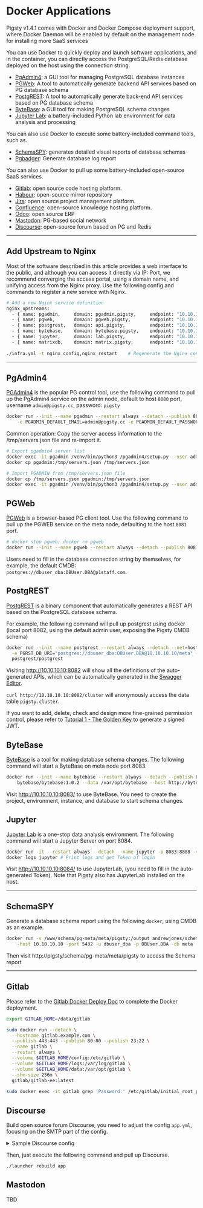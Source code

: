 # Docker Applications

Pigsty v1.4.1 comes with Docker and Docker Compose deployment support, where Docker Daemon will be enabled by default on the management node for installing more SaaS services

You can use Docker to quickly deploy and launch software applications, and in the container, you can directly access the PostgreSQL/Redis database deployed on the host using the connection string.

* [PgAdmin4](#PgAdmin4): a GUI tool for managing PostgreSQL database instances
* [PGWeb](#PGWEB): A tool to automatically generate backend API services based on PG database schema
* [PostgREST](#PostgREST): A tool to automatically generate back-end API services based on PG database schema
* [ByteBase](#ByteBase): a GUI tool for making PostgreSQL schema changes
* [Jupyter Lab](#Jupyter): a battery-included Python lab environment for data analysis and processing

You can also use Docker to execute some battery-included command tools, such as.

* [SchemaSPY](#SchemaSPY): generates detailed visual reports of database schemas
* [Pgbadger](#discourse): Generate database log report

You can also use Docker to pull up some battery-included open-source SaaS services.

* [Gitlab](#Gitlab): open source code hosting platform.
* [Habour](#Habour): open-source mirror repository
* [Jira](#Jira): open source project management platform.
* [Confluence](#Confluence): open-source knowledge hosting platform.
* [Odoo](#Odoo): open source ERP
* [Mastodon](#Mastodon): PG-based social network
* [Discourse](#Discourse): open-source forum based on PG and Redis


--------------------



## Add Upstream to Nginx

Most of the software described in this article provides a web interface to the public, and although you can access it directly via IP: Port, we recommend converging the access portal, using a domain name, and unifying access from the Nginx proxy. Use the following config and commands to register a new service with Nginx.

```bash
# Add a new Nginx service definition
nginx_upstreams:
  - { name: pgadmin,     domain: pgadmin.pigsty,     endpoint: "10.10.10.10:8080" }
  - { name: pgweb,       domain: pgweb.pigsty,       endpoint: "10.10.10.10:8081" }
  - { name: postgrest,   domain: api.pigsty,         endpoint: "10.10.10.10:8082" }
  - { name: bytebase,    domain: bytebase.pigsty,    endpoint: "10.10.10.10:8083" }
  - { name: jupyter,     domain: lab.pigsty,         endpoint: "10.10.10.10:8084" }
  - { name: matrixdb,    domain: matrix.pigsty,      endpoint: "10.10.10.10:8420" }
  
./infra.yml -t nginx_config,nginx_restart    # Regenerate the Nginx config file, and restart it to take effect
```


--------------------



## PgAdmin4

[PGAdmin4](https://www.pgadmin.org/) is the popular PG control tool, use the following command to pull up the PgAdmin4 service on the admin node, default to host `8080` port, username `admin@pigsty.cc`, password: `pigsty`

```bash
docker run --init --name pgadmin --restart always --detach --publish 8080:80 \
    -e PGADMIN_DEFAULT_EMAIL=admin@pigsty.cc -e PGADMIN_DEFAULT_PASSWORD=pigsty dpage/pgadmin4
```

Common operation: Copy the server access information to the /tmp/servers.json file and re-import it.

```bash
# Export pgadmin4 server list
docker exec -it pgadmin /venv/bin/python3 /pgadmin4/setup.py --user admin@pigsty.cc --dump-servers /tmp/servers.json
docker cp pgadmin:/tmp/servers.json /tmp/servers.json

# Import PGADMIN from /tmp/servers.json file
docker cp /tmp/servers.json pgadmin:/tmp/servers.json
docker exec -it pgadmin /venv/bin/python3 /pgadmin4/setup.py --user admin@pigsty.cc --load-servers /tmp/servers.json
```




## PGWeb

[PGWeb](https://github.com/sosedoff/pgweb) is a browser-based PG client tool. Use the following command to pull up the PGWEB service on the meta node, defaulting to the host `8081` port.

```bash
# docker stop pgweb; docker rm pgweb
docker run --init --name pgweb --restart always --detach --publish 8081:8081 sosedoff/pgweb 
```

Users need to fill in the database connection string by themselves, for example, the default CMDB: `postgres://dbuser_dba:DBUser.DBA@p1staff.com`.



## PostgREST

[PostgREST](https://postgrest.org/en/stable/index.html) is a binary component that automatically generates a REST API based on the PostgreSQL database schema.

For example, the following command will pull up postgrest using docker (local port 8082, using the default admin user, exposing the Pigsty CMDB schema)

```bash
docker run --init --name postgrest --restart always --detach --net=host -p 8082:8082 \
  -e PGRST_DB_URI="postgres://dbuser_dba:DBUser.DBA@10.10.10.10/meta" -e PGRST_DB_SCHEMA="pigsty" -e PGRST_DB_ANON_ROLE="dbuser_dba" -e PGRST_SERVER_PORT=8082 -e PGRST_JWT_SECRET=haha \
  postgrest/postgrest
```

Visiting http://10.10.10.10:8082 will show all the definitions of the auto-generated APIs, which can be automatically generated in the [Swagger Editor](https://editor.swagger.io).

`curl http://10.10.10.10:8082/cluster` will anonymously access the data table `pigsty.cluster`.

If you want to add, delete, check and design more fine-grained permission control, please refer to [Tutorial 1 - The Golden Key](https://postgrest.org/en/stable/tutorials/tut1.html) to generate a signed JWT.



## ByteBase

[ByteBase](https://bytebase.com/) is a tool for making database schema changes. The following command will start a ByteBase on meta node port 8083.

```bash
docker run --init --name bytebase --restart always --detach --publish 8083:8083 --volume ~/.bytebase/data:/var/opt/bytebase \
    bytebase/bytebase:1.0.2 --data /var/opt/bytebase --host http://bytebase.pigsty --port 8083
```

Visit http://10.10.10.10:8083/ to use ByteBase. You need to create the project, environment, instance, and database to start schema changes.




## Jupyter

[Jupyter Lab](https://github.com/jupyter/docker-stacks) is a one-stop data analysis environment. The following command will start a Jupyter Server on port 8084.

```bash
docker run -it --restart always --detach --name jupyter -p 8083:8888 -v "${PWD}":/tmp/notebook jupyter/scipy-notebook
docker logs jupyter # Print logs and get Token of login
```

Visit http://10.10.10.10:8084/ to use JupyterLab, (you need to fill in the auto-generated Token). Note that Pigsty also has JupyterLab installed on the host.




--------------------


## SchemaSPY

Generate a database schema report using the following `docker`, using CMDB as an example.

```bash
docker run -v /www/schema/pg-meta/meta/pigsty:/output andrewjones/schemaspy-postgres:latest \
    -host 10.10.10.10 -port 5432 -u dbuser_dba -p DBUser.DBA -db meta -s pigsty
```

Then visit http://pigsty/schema/pg-meta/meta/pigsty to access the Schema report




--------------------

## Gitlab

Please refer to the [Gitlab Docker Deploy Doc](https://docs.gitlab.com/ee/install/docker.html) to complete the Docker deployment.

```bash
export GITLAB_HOME=/data/gitlab

sudo docker run --detach \
  --hostname gitlab.example.com \
  --publish 443:443 --publish 80:80 --publish 23:22 \
  --name gitlab \
  --restart always \
  --volume $GITLAB_HOME/config:/etc/gitlab \
  --volume $GITLAB_HOME/logs:/var/log/gitlab \
  --volume $GITLAB_HOME/data:/var/opt/gitlab \
  --shm-size 256m \
  gitlab/gitlab-ee:latest
  
sudo docker exec -it gitlab grep 'Password:' /etc/gitlab/initial_root_password
```



## Discourse

Build open source forum Discourse, you need to adjust the config `app.yml`, focusing on the SMTP part of the config.

<details><summary>Sample Discourse config</summary>
```yaml
templates:
  - "templates/web.china.template.yml"
  - "templates/postgres.template.yml"
  - "templates/redis.template.yml"
  - "templates/web.template.yml"
  - "templates/web.ratelimited.template.yml"
## Uncomment these two lines if you wish to add Lets Encrypt (https)
# - "templates/web.ssl.template.yml"
# - "templates/web.letsencrypt.ssl.template.yml"
expose:
  - "80:80"   # http
  - "443:443" # https
params:
  db_default_text_search_config: "pg_catalog.english"
  db_shared_buffers: "768MB"
env:
  LC_ALL: en_US.UTF-8
  LANG: en_US.UTF-8
  LANGUAGE: en_US.UTF-8
  EMBER_CLI_PROD_ASSETS: 1
  UNICORN_WORKERS: 4
  DISCOURSE_HOSTNAME: forum.pigsty
  DISCOURSE_DEVELOPER_EMAILS: 'fengruohang@outlook.com,rh@vonng.com'
  DISCOURSE_SMTP_ENABLE_START_TLS: false
  DISCOURSE_SMTP_AUTHENTICATION: login
  DISCOURSE_SMTP_OPENSSL_VERIFY_MODE: none
  DISCOURSE_SMTP_ADDRESS: smtpdm.server.address
  DISCOURSE_SMTP_PORT: 80
  DISCOURSE_SMTP_USER_NAME: no_reply@mail.pigsty.cc
  DISCOURSE_SMTP_PASSWORD: "<password>"
  DISCOURSE_SMTP_DOMAIN: mail.pigsty.cc
volumes:
  - volume:
      host: /var/discourse/shared/standalone
      guest: /shared
  - volume:
      host: /var/discourse/shared/standalone/log/var-log
      guest: /var/log
```yaml
templates:
  - "templates/web.china.template.yml"
  - "templates/postgres.template.yml"
  - "templates/redis.template.yml"
  - "templates/web.template.yml"
  - "templates/web.ratelimited.template.yml"
## Uncomment these two lines if you wish to add Lets Encrypt (https)
# - "templates/web.ssl.template.yml"
# - "templates/web.letsencrypt.ssl.template.yml"
expose:
  - "80:80"   # http
  - "443:443" # https
params:
  db_default_text_search_config: "pg_catalog.english"
  db_shared_buffers: "768MB"
env:
  LC_ALL: en_US.UTF-8
  LANG: en_US.UTF-8
  LANGUAGE: en_US.UTF-8
  EMBER_CLI_PROD_ASSETS: 1
  UNICORN_WORKERS: 4
  DISCOURSE_HOSTNAME: forum.pigsty
  DISCOURSE_DEVELOPER_EMAILS: 'fengruohang@outlook.com,rh@vonng.com'
  DISCOURSE_SMTP_ENABLE_START_TLS: false
  DISCOURSE_SMTP_AUTHENTICATION: login
  DISCOURSE_SMTP_OPENSSL_VERIFY_MODE: none
  DISCOURSE_SMTP_ADDRESS: smtpdm.server.address
  DISCOURSE_SMTP_PORT: 80
  DISCOURSE_SMTP_USER_NAME: no_reply@mail.pigsty.cc
  DISCOURSE_SMTP_PASSWORD: "<password>"
  DISCOURSE_SMTP_DOMAIN: mail.pigsty.cc
volumes:
  - volume:
      host: /var/discourse/shared/standalone
      guest: /shared
  - volume:
      host: /var/discourse/shared/standalone/log/var-log
      guest: /var/log

hooks:
  after_code:
    - exec:
        cd: $home/plugins
        cmd:
          - git clone https://github.com/discourse/docker_manager.git
run:
  - exec: echo "Beginning of custom commands"
  # - exec: rails r "SiteSetting.notification_email='no_reply@mail.pigsty.cc'"
  - exec: echo "End of custom commands"
```

</details>

Then, just execute the following command and pull up Discourse.

```bash
./launcher rebuild app
```


## 

## Mastodon

TBD
